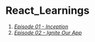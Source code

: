 # React_Learnings

1. [_Episode 01 - Inception_](/Ep_1_Inception/README.md)
2. [_Episode 02 - Ignite Our App_](/Ep_2_IgniteOurApp/README.md)